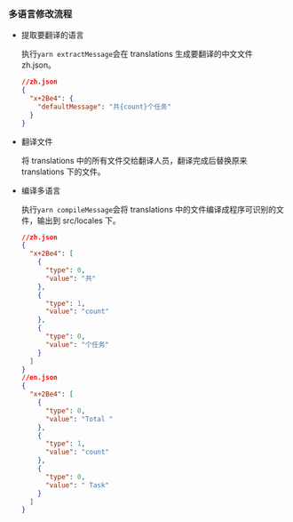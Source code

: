 ### 多语言修改流程

- 提取要翻译的语言

  执行`yarn extractMessage`会在 translations 生成要翻译的中文文件 zh.json。

  ```json
  //zh.json
  {
    "x+2Be4": {
      "defaultMessage": "共{count}个任务"
    }
  }
  ```

- 翻译文件

  将 translations 中的所有文件交给翻译人员，翻译完成后替换原来 translations 下的文件。

- 编译多语言

  执行`yarn compileMessage`会将 translations 中的文件编译成程序可识别的文件，输出到 src/locales 下。

  ```json
  //zh.json
  {
    "x+2Be4": [
      {
        "type": 0,
        "value": "共"
      },
      {
        "type": 1,
        "value": "count"
      },
      {
        "type": 0,
        "value": "个任务"
      }
    ]
  }
  //en.json
  {
    "x+2Be4": [
      {
        "type": 0,
        "value": "Total "
      },
      {
        "type": 1,
        "value": "count"
      },
      {
        "type": 0,
        "value": " Task"
      }
    ]
  }
  ```
